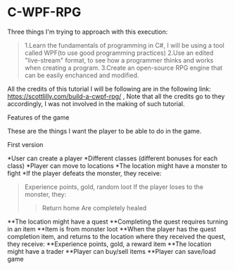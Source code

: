 # C-WPF-RPG
Three things I'm trying to approach with this execution:

>1.Learn the fundamentals of programming in C#, I will be using a tool called WPF(to use good programming practices)
>2.Use an edited "live-stream" format, to see how a programmer thinks and works when creating a program.
>3.Create an open-source RPG engine that can be easily enchanced and modified.

All the credits of this tutorial I will be following are in the following 
link: https://scottlilly.com/build-a-cwpf-rpg/ , Note that all the credits go
to they accordingly, I was not involved in the making of such tutorial.

Features of the game

These are the things I want the player to be able to do in the game.

First version

*User can create a player
*Different classes (different bonuses for each class)
*Player can move to locations
*The location might have a monster to fight
*If the player defeats the monster, they receive:
>Experience points, gold, random loot
>If the player loses to the monster, they:
>
>>Return home
>>Are completely healed
>
**The location might have a quest
**Completing the quest requires turning in an item
**Item is from monster loot
**When the player has the quest completion item, and returns to the location where they received the quest, they receive:
**Experience points, gold, a reward item
**The location might have a trader
**Player can buy/sell items
**Player can save/load game
